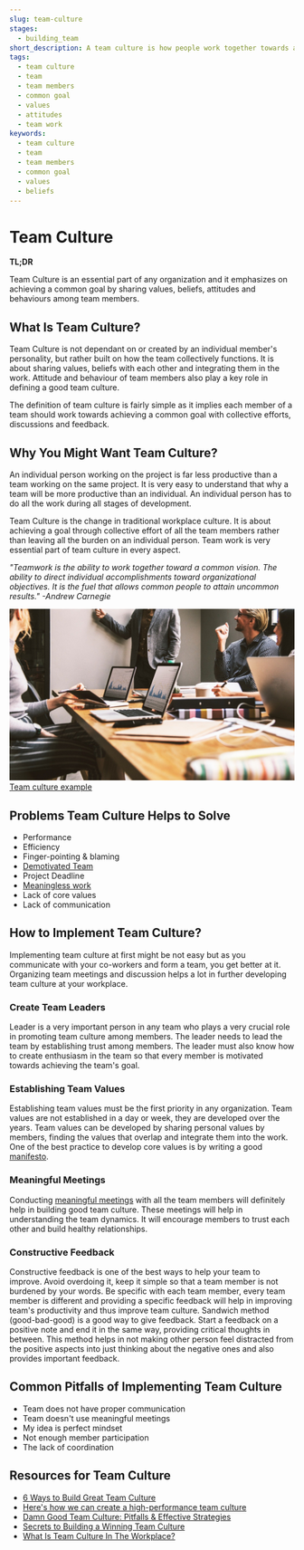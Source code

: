 ```yaml
---
slug: team-culture
stages:
  - building_team
short_description: A team culture is how people work together towards a common goal with team members sharing their values, beliefs, attitudes and behaviours.
tags:
  - team culture
  - team
  - team members
  - common goal
  - values
  - attitudes
  - team work
keywords:
  - team culture
  - team
  - team members
  - common goal
  - values
  - beliefs
---
```


# Team Culture

**TL;DR**

Team Culture is an essential part of any organization and it emphasizes on achieving a common goal by sharing values, beliefs, attitudes and behaviours among team members.

## What Is Team Culture?

Team Culture is not dependant on or created by an individual member's personality, but rather built on how the team collectively functions. It is about sharing values, beliefs with each other and integrating them in the work. Attitude and behaviour of team members also play a key role in defining a good team culture.

The definition of team culture is fairly simple as it implies each member of a team should work towards achieving a common goal with collective efforts, discussions and feedback.

## Why You Might Want Team Culture?

An individual person working on the project is far less productive than a team working on the same project. It is very easy to understand that why a team will be more productive than an individual. An individual person has to do all the work during all stages of development.

Team Culture is the change in traditional workplace culture. It is about achieving a goal through collective effort of all the team members rather than leaving all the burden on an individual person. Team work is very essential part of team culture in every aspect.

_"Teamwork is the ability to work together toward a common vision. The ability to direct individual accomplishments toward organizational objectives. It is the fuel that allows common people to attain uncommon results." -Andrew Carnegie_

![Team culture example](/files/team_culture.jpg)
[Team culture example](https://pixabay.com/photos/work-office-team-company-internet-5382501/)

## Problems Team Culture Helps to Solve

- Performance
- Efficiency
- Finger-pointing & blaming
- [Demotivated Team](/problems/demotivated-team.md)
- Project Deadline
- [Meaningless work](/problems/meaningless-work.md)
- Lack of core values
- Lack of communication

## How to Implement Team Culture?

Implementing team culture at first might be not easy but as you communicate with your co-workers and form a team, you get better at it. Organizing team meetings and discussion helps a lot in further developing team culture at your workplace.

### Create Team Leaders

Leader is a very important person in any team who plays a very crucial role in promoting team culture among members. The leader needs to lead the team by establishing trust among members. The leader must also know how to create enthusiasm in the team so that every member is motivated towards achieving the team's goal.

### Establishing Team Values

Establishing team values must be the first priority in any organization. Team values are not established in a day or week, they are developed over the years. Team values can be developed by sharing personal values by members, finding the values that overlap and integrate them into the work. One of the best practice to develop core values is by writing a good [manifesto](https://developerexperiencemanifesto.org/).

### Meaningful Meetings

Conducting [meaningful meetings](/practices/meaningful-meetings) with all the team members will definitely help in building good team culture. These meetings will help in understanding the team dynamics. It will encourage members to trust each other and build healthy relationships.

### Constructive Feedback

Constructive feedback is one of the best ways to help your team to improve. Avoid overdoing it, keep it simple so that a team member is not burdened by your words.
Be specific with each team member, every team member is different and providing a specific feedback will help in improving team's productivity and thus improve team culture.
Sandwich method (good-bad-good) is a good way to give feedback. Start a feedback on a positive note and end it in the same way, providing critical thoughts in between. This method helps in not making other person feel distracted from the positive aspects into just thinking about the negative ones and also provides important feedback.

## Common Pitfalls of Implementing Team Culture

- Team does not have proper communication
- Team doesn't use meaningful meetings
- My idea is perfect mindset
- Not enough member participation
- The lack of coordination

## Resources for Team Culture

- [6 Ways to Build Great Team Culture](https://tallyfy.com/build-great-team-culture/)
- [Here's how we can create a high-performance team culture](https://www.indiatoday.in/education-today/jobs-and-careers/story/here-s-how-we-can-creating-a-high-performance-team-culture-1646350-2020-02-14)
- [Damn Good Team Culture: Pitfalls & Effective Strategies](https://standuply.com/blog/team-culture-effective-strategies/)
- [Secrets to Building a Winning Team Culture](https://www.keka.com/secrets-to-building-a-winning-team-culture/)
- [What Is Team Culture In The Workplace?](https://www.opensourcedworkplace.com/news/what-is-team-culture-in-the-workplace-five-ways-to-build-company-culture)

